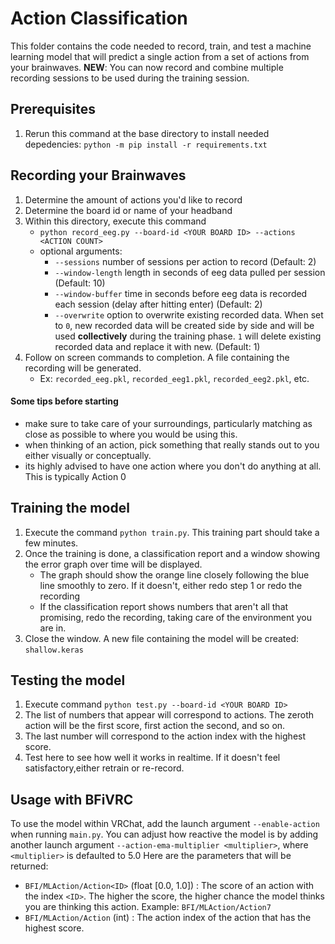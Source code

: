 # Action Classification
This folder contains the code needed to record, train, and test a machine learning model that will predict a single action from a set of actions from your brainwaves. **NEW**: You can now record and combine multiple recording sessions to be used during the training session. 

## Prerequisites
1. Rerun this command at the base directory to install needed depedencies: `python -m pip install -r requirements.txt`

## Recording your Brainwaves
1. Determine the amount of actions you'd like to record
2. Determine the board id or name of your headband
3. Within this directory, execute this command 
   - `python record_eeg.py --board-id <YOUR BOARD ID> --actions <ACTION COUNT>`
   - optional arguments:
      - `--sessions`       number of sessions per action to record   (Default: 2)
      - `--window-length`  length in seconds of eeg data pulled per session   (Default: 10)
      - `--window-buffer`  time in seconds before eeg data is recorded each session (delay after hitting enter)   (Default: 2)
      - `--overwrite`      option to overwrite existing recorded data. When set to `0`, new recorded data will be created side by side and will be used **collectively** during the training phase. `1` will delete existing recorded data and replace it with new. (Default: 1)
4. Follow on screen commands to completion. A file containing the recording will be generated.
   * Ex: `recorded_eeg.pkl`, `recorded_eeg1.pkl`, `recorded_eeg2.pkl`, etc.

#### Some tips before starting
 - make sure to take care of your surroundings, particularly matching as close as possible to where you would be using this.
 - when thinking of an action, pick something that really stands out to you either visually or conceptually.
 - its highly advised to have one action where you don't do anything at all. This is typically Action 0

## Training the model
1. Execute the command `python train.py`. This training part should take a few minutes.
2. Once the training is done, a classification report and a window showing the error graph over time will be displayed.
   - The graph should show the orange line closely following the blue line smoothly to zero. If it doesn't, either redo step 1 or redo the recording
   - If the classification report shows numbers that aren't all that promising, redo the recording, taking care of the environment you are in.
3. Close the window. A new file containing the model will be created: `shallow.keras`

## Testing the model
1. Execute command `python test.py --board-id <YOUR BOARD ID>`
2. The list of numbers that appear will correspond to actions. The zeroth action will be the first score, first action the second, and so on.
3. The last number will correspond to the action index with the highest score.
4. Test here to see how well it works in realtime. If it doesn't feel satisfactory,either retrain or re-record.

## Usage with BFiVRC
To use the model within VRChat, add the launch argument `--enable-action` when running `main.py`. You can adjust how reactive the model is by adding another launch argument `--action-ema-multiplier <multiplier>`, where `<multiplier>` is defaulted to 5.0
Here are the parameters that will be returned:
- `BFI/MLAction/Action<ID>` (float [0.0, 1.0]) : The score of an action with the index `<ID>`. The higher the score, the higher chance the model thinks you are thinking this action. Example: `BFI/MLAction/Action7`
- `BFI/MLAction/Action` (int) : The action index of the action that has the highest score.
